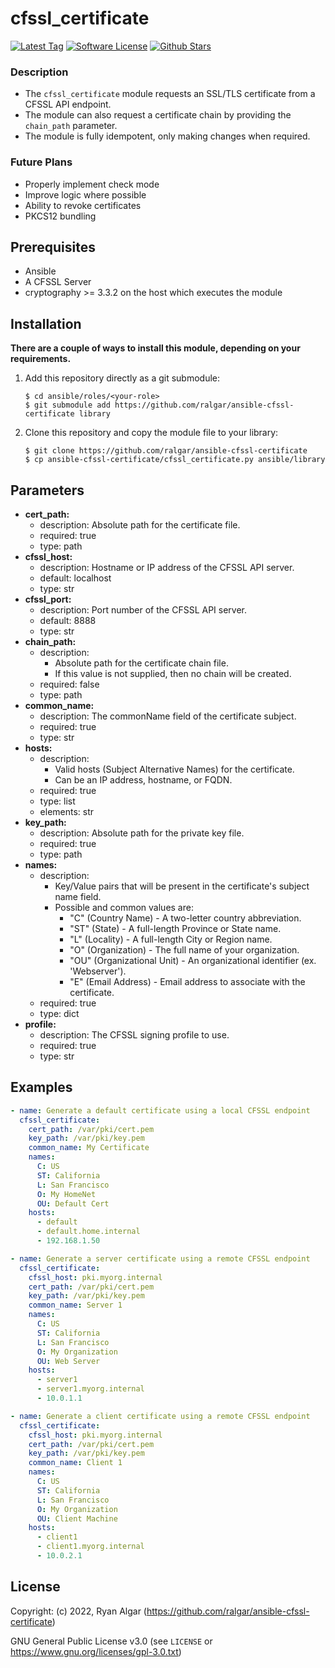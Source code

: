<!-- Project Title and Description -->
# cfssl_certificate
[![Latest Tag](https://img.shields.io/github/v/tag/ralgar/ansible-cfssl-certificate?style=for-the-badge&logo=semver&logoColor=white)](https://github.com/ralgar/ansible-cfssl-certificate/tags)
[![Software License](https://img.shields.io/github/license/ralgar/ansible-cfssl-certificate?style=for-the-badge&logo=gnu&logoColor=white)](https://www.gnu.org/licenses/gpl-3.0.html)
[![Github Stars](https://img.shields.io/github/stars/ralgar/ansible-cfssl-certificate?style=for-the-badge&logo=github&logoColor=white&color=gold)](https://github.com/ralgar/ansible-cfssl-certificate)

### Description

- The `cfssl_certificate` module requests an SSL/TLS certificate from a CFSSL API endpoint.
- The module can also request a certificate chain by providing the `chain_path` parameter.
- The module is fully idempotent, only making changes when required.

### Future Plans

- Properly implement check mode
- Improve logic where possible
- Ability to revoke certificates
- PKCS12 bundling


<!-- Requirements -->
## Prerequisites

- Ansible
- A CFSSL Server
- cryptography >= 3.3.2 on the host which executes the module


<!-- Installation Instructions -->
## Installation

**There are a couple of ways to install this module, depending on your requirements.**

1. Add this repository directly as a git submodule:
   ```
   $ cd ansible/roles/<your-role>
   $ git submodule add https://github.com/ralgar/ansible-cfssl-certificate library
   ```
2. Clone this repository and copy the module file to your library:
   ```
   $ git clone https://github.com/ralgar/ansible-cfssl-certificate
   $ cp ansible-cfssl-certificate/cfssl_certificate.py ansible/library
   ```


<!-- Parameter Descriptions -->
## Parameters

- **cert_path:**
  - description: Absolute path for the certificate file.
  - required: true
  - type: path
- **cfssl_host:**
  - description: Hostname or IP address of the CFSSL API server.
  - default: localhost
  - type: str
- **cfssl_port:**
  - description: Port number of the CFSSL API server.
  - default: 8888
  - type: str
- **chain_path:**
  - description:
    - Absolute path for the certificate chain file.
    - If this value is not supplied, then no chain will be created.
  - required: false
  - type: path
- **common_name:**
  - description: The commonName field of the certificate subject.
  - required: true
  - type: str
- **hosts:**
  - description:
    - Valid hosts (Subject Alternative Names) for the certificate.
    - Can be an IP address, hostname, or FQDN.
  - required: true
  - type: list
  - elements: str
- **key_path:**
  - description: Absolute path for the private key file.
  - required: true
  - type: path
- **names:**
  - description:
    - Key/Value pairs that will be present in the certificate's subject name field.
    - Possible and common values are:
      - "C" (Country Name) - A two-letter country abbreviation.
      - "ST" (State) - A full-length Province or State name.
      - "L" (Locality) - A full-length City or Region name.
      - "O" (Organization) - The full name of your organization.
      - "OU" (Organizational Unit) - An organizational identifier (ex. 'Webserver').
      - "E" (Email Address) - Email address to associate with the certificate.
  - required: true
  - type: dict
- **profile:**
  - description: The CFSSL signing profile to use.
  - required: true
  - type: str


<!-- Usage Examples -->
## Examples

```yaml
- name: Generate a default certificate using a local CFSSL endpoint
  cfssl_certificate:
    cert_path: /var/pki/cert.pem
    key_path: /var/pki/key.pem
    common_name: My Certificate
    names:
      C: US
      ST: California
      L: San Francisco
      O: My HomeNet
      OU: Default Cert
    hosts:
      - default
      - default.home.internal
      - 192.168.1.50

- name: Generate a server certificate using a remote CFSSL endpoint
  cfssl_certificate:
    cfssl_host: pki.myorg.internal
    cert_path: /var/pki/cert.pem
    key_path: /var/pki/key.pem
    common_name: Server 1
    names:
      C: US
      ST: California
      L: San Francisco
      O: My Organization
      OU: Web Server
    hosts:
      - server1
      - server1.myorg.internal
      - 10.0.1.1

- name: Generate a client certificate using a remote CFSSL endpoint
  cfssl_certificate:
    cfssl_host: pki.myorg.internal
    cert_path: /var/pki/cert.pem
    key_path: /var/pki/key.pem
    common_name: Client 1
    names:
      C: US
      ST: California
      L: San Francisco
      O: My Organization
      OU: Client Machine
    hosts:
      - client1
      - client1.myorg.internal
      - 10.0.2.1
```


<!-- License -->
## License

Copyright: (c) 2022, Ryan Algar (https://github.com/ralgar/ansible-cfssl-certificate)

GNU General Public License v3.0 (see `LICENSE` or https://www.gnu.org/licenses/gpl-3.0.txt)
